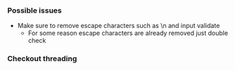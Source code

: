 ### Possible issues
- Make sure to remove escape characters such as \n and input validate
  - For some reason escape characters are already removed just double check

### Checkout threading
